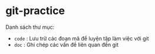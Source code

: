 # git-practice

Danh sách thư mục:
 
- `code` : Lưu trữ các đoạn mã để luyện tập làm việc với git 
- `doc` : Ghi chép các vấn đề liên quan đến git 
